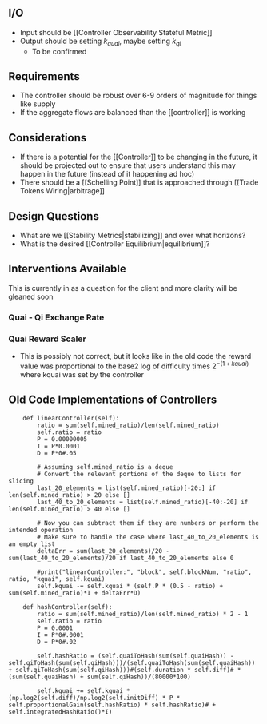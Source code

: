 ## I/O

- Input should be [[Controller Observability Stateful Metric]]
- Output should be setting $k_{quai}$, maybe setting $k_{qi}$
	- To be confirmed
## Requirements

- The controller should be robust over 6-9 orders of magnitude for things like supply
- If the aggregate flows are balanced than the [[controller]] is working

## Considerations
- If there is a potential for the [[Controller]] to be changing in the future, it should be projected out to ensure that users understand this may happen in the future (instead of it happening ad hoc)
- There should be a [[Schelling Point]] that is approached through [[Trade Tokens Wiring|arbitrage]]
## Design Questions

- What are we [[Stability Metrics|stabilizing]] and over what horizons?
- What is the desired [[Controller Equilibrium|equilibrium]]?

## Interventions Available

This is currently in as a question for the client and more clarity will be gleaned soon
### Quai - Qi Exchange Rate

### Quai Reward Scaler

- This is possibly not correct, but it looks like in the old code the reward value was proportional to the base2 log of difficulty times $2^{-(1+kquai)}$ where kquai was set by the controller


## Old Code Implementations of Controllers

	    def linearController(self):
	        ratio = sum(self.mined_ratio)/len(self.mined_ratio)
	        self.ratio = ratio
	        P = 0.00000005
	        I = P*0.0001
	        D = P*0#.05
	
	        # Assuming self.mined_ratio is a deque
	        # Convert the relevant portions of the deque to lists for slicing
	        last_20_elements = list(self.mined_ratio)[-20:] if len(self.mined_ratio) > 20 else []
	        last_40_to_20_elements = list(self.mined_ratio)[-40:-20] if len(self.mined_ratio) > 40 else []
	
	        # Now you can subtract them if they are numbers or perform the intended operation
	        # Make sure to handle the case where last_40_to_20_elements is an empty list
	        deltaErr = sum(last_20_elements)/20 - sum(last_40_to_20_elements)/20 if last_40_to_20_elements else 0
	
	        #print("linearController:", "block", self.blockNum, "ratio", ratio, "kquai", self.kquai)
	        self.kquai -= self.kquai * (self.P * (0.5 - ratio) + sum(self.mined_ratio)*I + deltaErr*D)
	
	    def hashController(self):
	        ratio = sum(self.mined_ratio)/len(self.mined_ratio) * 2 - 1
	        self.ratio = ratio
	        P = 0.0001
	        I = P*0#.0001
	        D = P*0#.02
	
	        self.hashRatio = (self.quaiToHash(sum(self.quaiHash)) - self.qiToHash(sum(self.qiHash)))/(self.quaiToHash(sum(self.quaiHash)) + self.qiToHash(sum(self.qiHash)))#(self.duration * self.diff)# * (sum(self.quaiHash) + sum(self.qiHash))/(80000*100)
	
	        self.kquai += self.kquai * (np.log2(self.diff)/np.log2(self.initDiff) * P * self.proportionalGain(self.hashRatio) * self.hashRatio)# + self.integratedHashRatio()*I)